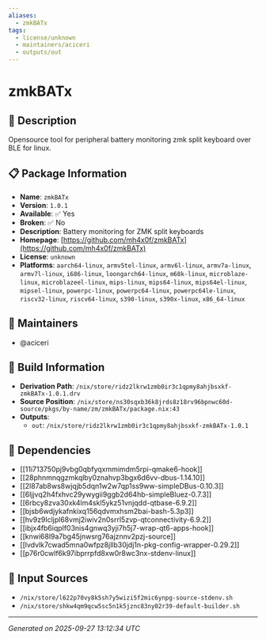 ```yaml
---
aliases:
  - zmkBATx
tags:
  - license/unknown
  - maintainers/aciceri
  - outputs/out
---
```


# zmkBATx

## 📝 Description

Opensource tool for peripheral battery monitoring zmk split keyboard over BLE for linux.

## 📋 Package Information

- **Name**: `zmkBATx`
- **Version**: `1.0.1`
- **Available**: ✅ Yes
- **Broken**: ✅ No
- **Description**: Battery monitoring for ZMK split keyboards
- **Homepage**: [https://github.com/mh4x0f/zmkBATx](https://github.com/mh4x0f/zmkBATx)
- **License**: `unknown`
- **Platforms**: `aarch64-linux`, `armv5tel-linux`, `armv6l-linux`, `armv7a-linux`, `armv7l-linux`, `i686-linux`, `loongarch64-linux`, `m68k-linux`, `microblaze-linux`, `microblazeel-linux`, `mips-linux`, `mips64-linux`, `mips64el-linux`, `mipsel-linux`, `powerpc-linux`, `powerpc64-linux`, `powerpc64le-linux`, `riscv32-linux`, `riscv64-linux`, `s390-linux`, `s390x-linux`, `x86_64-linux`
## 👥 Maintainers

- @aciceri


## 🔧 Build Information

- **Derivation Path**: `/nix/store/ridz2lkrw1zmb0ir3c1qpmy8ahjbsxkf-zmkBATx-1.0.1.drv`
- **Source Position**: `/nix/store/ns30sqxb36k8jrds8z18rv96bpnwc60d-source/pkgs/by-name/zm/zmkBATx/package.nix:43`
- **Outputs**:
  - `out`:  `/nix/store/ridz2lkrw1zmb0ir3c1qpmy8ahjbsxkf-zmkBATx-1.0.1`

## 🔗 Dependencies

- [[11i713750pj9vbg0qbfyqxmmimdm5rpi-qmake6-hook]]
- [[28phnmnqgzmkqlby0znahvp3bgx6d6vv-dbus-1.14.10]]
- [[2l87ab8ws8wjqjb5dqn1w2w7qp1ss9ww-simpleDBus-0.10.3]]
- [[6ljjvq2h4fxhvc29ywygii9ggb2d64hb-simpleBluez-0.7.3]]
- [[6rbcy8zva30xk4lm4skl5ykz51vnjqdd-qtbase-6.9.2]]
- [[bjsb6wdjykafnkixq156qdvmxhsm2bai-bash-5.3p3]]
- [[hv9z9lcljpl68vmj2iwiv2n0srrl5zvp-qtconnectivity-6.9.2]]
- [[ibjx4fb6iqplf03nis4gnwq3yji7h5j7-wrap-qt6-apps-hook]]
- [[knwi68l9a7bg45jnwsrg76ajznnv2pzj-source]]
- [[lvdvlk7cwad5mna0wfpz8jllb30jdj1n-pkg-config-wrapper-0.29.2]]
- [[p76r0cwlf6k97ibprrpfd8xw0r8wc3nx-stdenv-linux]]

## 📁 Input Sources

- `/nix/store/l622p70vy8k5sh7y5wizi5f2mic6ynpg-source-stdenv.sh`
- `/nix/store/shkw4qm9qcw5sc5n1k5jznc83ny02r39-default-builder.sh`

---
*Generated on 2025-09-27 13:12:34 UTC*
